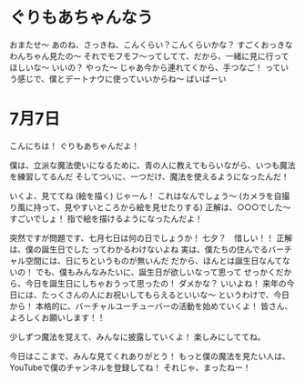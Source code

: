 ﻿# ぐりもあちゃんなう
おまたせ～
あのね、さっきね、こんくらい？こんくらいかな？
すごくおっきなわんちゃん見たの～
それでモフモフ～ってしてて、だから、一緒に見に行ってほしいな～
いいの？
やった～
じゃあ今から連れてくから、手つなご！
っていう感じで、僕とデートナウに使っていいからね～
ばいばーい

# 7月7日
こんにちは！
ぐりもあちゃんだよ！

僕は、立派な魔法使いになるために、青の人に教えてもらいながら、いつも魔法を練習してるんだ
そしてついに、一つだけ、魔法を使えるようになったんだ！

いくよ、見ててね
(絵を描く)
じゃーん！
これはなんでしょう～
(カメラを自撮り風に持って、見やすいところから絵を見せたりする)
正解は、○○○でした～
すごいでしょ！
指で絵を描けるようになったんだよ！


突然ですが問題です、七月七日は何の日でしょうか！
七夕？　惜しい！！
正解は、僕の誕生日でした
ってわかるわけないよね
実は、僕たちの住んでるバーチャル空間には、日にちというものが無いんだ
だから、ほんとは誕生日なんてないの！
でも、僕もみんなみたいに、誕生日が欲しいなって思って
せっかくだから、今日を誕生日にしちゃおうって思ったの！
ダメかな？
いいよね！
来年の今日には、たっくさんの人にお祝いしてもらえるといいな～
というわけで、今日から！
本格的に、バーチャルユーチューバーの活動を始めていくよ！
皆さん、よろしくお願いします！！

少しずつ魔法を覚えて、みんなに披露していくよ！
楽しみにしててね。

今日はここまで、みんな見てくれありがとう！
もっと僕の魔法を見たい人は、YouTubeで僕のチャンネルを登録してね！
それじゃ、まったねー！
